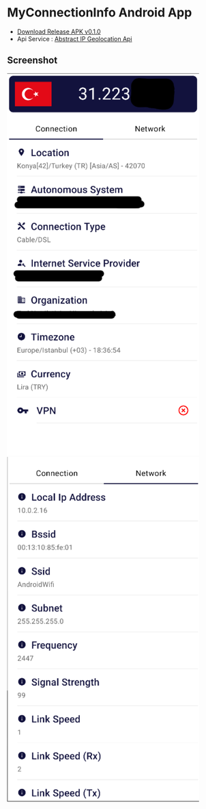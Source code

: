 # MyConnectionInfo Android App
- [Download Release APK v0.1.0](https://github.com/ibodev1/MyConnectionInfo/releases/tag/v0.1.0)
- Api Service : [Abstract IP Geolocation Api](https://www.abstractapi.com/api/ip-geolocation-api)

## Screenshot
<img src="previews/screenshot1.png" alt="screenshot" width="450" />
<img src="previews/screenshot2.png" alt="screenshot" width="450" />
